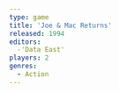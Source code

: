 ```yaml
---
type: game
title: 'Joe & Mac Returns'
released: 1994
editors: 
  -'Data East'
players: 2
genres:
  - Action
---
```

